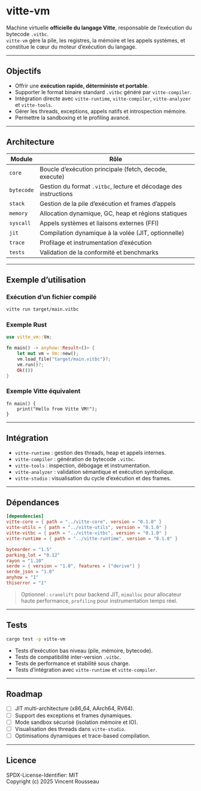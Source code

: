

# vitte-vm

Machine virtuelle **officielle du langage Vitte**, responsable de l’exécution du bytecode `.vitbc`.  
`vitte-vm` gère la pile, les registres, la mémoire et les appels systèmes, et constitue le cœur du moteur d’exécution du langage.

---

## Objectifs

- Offrir une **exécution rapide, déterministe et portable**.  
- Supporter le format binaire standard `.vitbc` généré par `vitte-compiler`.  
- Intégration directe avec `vitte-runtime`, `vitte-compiler`, `vitte-analyzer` et `vitte-tools`.  
- Gérer les threads, exceptions, appels natifs et introspection mémoire.  
- Permettre la sandboxing et le profiling avancé.

---

## Architecture

| Module        | Rôle |
|---------------|------|
| `core`        | Boucle d’exécution principale (fetch, decode, execute) |
| `bytecode`    | Gestion du format `.vitbc`, lecture et décodage des instructions |
| `stack`       | Gestion de la pile d’exécution et frames d’appels |
| `memory`      | Allocation dynamique, GC, heap et régions statiques |
| `syscall`     | Appels systèmes et liaisons externes (FFI) |
| `jit`         | Compilation dynamique à la volée (JIT, optionnelle) |
| `trace`       | Profilage et instrumentation d’exécution |
| `tests`       | Validation de la conformité et benchmarks |

---

## Exemple d’utilisation

### Exécution d’un fichier compilé

```bash
vitte run target/main.vitbc
```

### Exemple Rust

```rust
use vitte_vm::Vm;

fn main() -> anyhow::Result<()> {
    let mut vm = Vm::new();
    vm.load_file("target/main.vitbc")?;
    vm.run()?;
    Ok(())
}
```

### Exemple Vitte équivalent

```vitte
fn main() {
    print("Hello from Vitte VM!");
}
```

---

## Intégration

- `vitte-runtime` : gestion des threads, heap et appels internes.  
- `vitte-compiler` : génération de bytecode `.vitbc`.  
- `vitte-tools` : inspection, débogage et instrumentation.  
- `vitte-analyzer` : validation sémantique et exécution symbolique.  
- `vitte-studio` : visualisation du cycle d’exécution et des frames.

---

## Dépendances

```toml
[dependencies]
vitte-core = { path = "../vitte-core", version = "0.1.0" }
vitte-utils = { path = "../vitte-utils", version = "0.1.0" }
vitte-vitbc = { path = "../vitte-vitbc", version = "0.1.0" }
vitte-runtime = { path = "../vitte-runtime", version = "0.1.0" }

byteorder = "1.5"
parking_lot = "0.12"
rayon = "1.10"
serde = { version = "1.0", features = ["derive"] }
serde_json = "1.0"
anyhow = "1"
thiserror = "1"
```

> Optionnel : `cranelift` pour backend JIT, `mimalloc` pour allocateur haute performance, `profiling` pour instrumentation temps réel.

---

## Tests

```bash
cargo test -p vitte-vm
```

- Tests d’exécution bas niveau (pile, mémoire, bytecode).  
- Tests de compatibilité inter-version `.vitbc`.  
- Tests de performance et stabilité sous charge.  
- Tests d’intégration avec `vitte-runtime` et `vitte-compiler`.

---

## Roadmap

- [ ] JIT multi-architecture (x86_64, AArch64, RV64).  
- [ ] Support des exceptions et frames dynamiques.  
- [ ] Mode sandbox sécurisé (isolation mémoire et IO).  
- [ ] Visualisation des threads dans `vitte-studio`.  
- [ ] Optimisations dynamiques et trace-based compilation.

---

## Licence

SPDX-License-Identifier: MIT  
Copyright (c) 2025 Vincent Rousseau